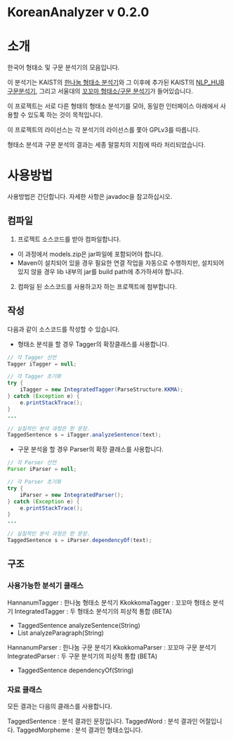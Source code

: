 KoreanAnalyzer v 0.2.0
==============

# 소개
한국어 형태소 및 구문 분석기의 모음입니다.

이 분석기는 KAIST의 [한나눔 형태소 분석기](http://kldp.net/projects/hannanum/)와 그 이후에 추가된 KAIST의 [NLP_HUB 구문분석기](http://semanticweb.kaist.ac.kr/home/index.php/NLP_HUB),
그리고 서울대의 [꼬꼬마 형태소/구문 분석기](http://kkma.snu.ac.kr/documents/index.jsp)가 들어있습니다.

이 프로젝트는 서로 다른 형태의 형태소 분석기를 모아,
동일한 인터페이스 아래에서 사용할 수 있도록 하는 것이 목적입니다.

이 프로젝트의 라이선스는 각 분석기의 라이선스를 쫓아 GPLv3를 따릅니다.

형태소 분석과 구문 분석의 결과는 세종 말뭉치의 지침에 따라 처리되었습니다.

# 사용방법

사용방법은 간단합니다.
자세한 사항은 javadoc을 참고하십시오.

## 컴파일

1. 프로젝트 소스코드를 받아 컴파일합니다.
 * 이 과정에서 models.zip은 jar파일에 포함되어야 합니다.
 * Maven이 설치되어 있을 경우 필요한 연결 작업을 자동으로 수행하지만, 설치되어있지 않을 경우 lib 내부의 jar를 build path에 추가하셔야 합니다.

2. 컴파일 된 소스코드를 사용하고자 하는 프로젝트에 첨부합니다.

## 작성

다음과 같이 소스코드를 작성할 수 있습니다.
* 형태소 분석을 할 경우 Tagger의 확장클래스를 사용합니다.

```java
// 각 Tagger 선언
Tagger iTagger = null;

// 각 Tagger 초기화
try {
	iTagger = new IntegratedTagger(ParseStructure.KKMA);
} catch (Exception e) {
	e.printStackTrace();
}
...

// 실질적인 분석 과정은 한 문장.
TaggedSentence s = iTagger.analyzeSentence(text);
```

* 구문 분석을 할 경우 Parser의 확장 클래스를 사용합니다.

```java
// 각 Parser 선언
Parser iParser = null;

// 각 Parser 초기화
try {
	iParser = new IntegratedParser();
} catch (Exception e) {
	e.printStackTrace();
}
...

// 실질적인 분석 과정은 한 문장.
TaggedSentence s = iParser.dependencyOf(text);
```

## 구조
### 사용가능한 분석기 클래스
HannanumTagger : 한나눔 형태소 분석기
KkokkomaTagger : 꼬꼬마 형태소 분석기
IntegratedTagger : 두 형태소 분석기의 피상적 통합 (BETA)

* TaggedSentence analyzeSentence(String)
* List<TaggedSentence> analyzeParagraph(String)

HannanumParser : 한나눔 구문 분석기
KkokkomaParser : 꼬꼬마 구문 분석기
IntegratedParser : 두 구문 분석기의 피상적 통합 (BETA)

* TaggedSentence dependencyOf(String)

### 자료 클래스
모든 결과는 다음의 클래스를 사용합니다.

TaggedSentence : 분석 결과인 문장입니다.
TaggedWord : 분석 결과인 어절입니다.
TaggedMorpheme : 분석 결과인 형태소입니다.
